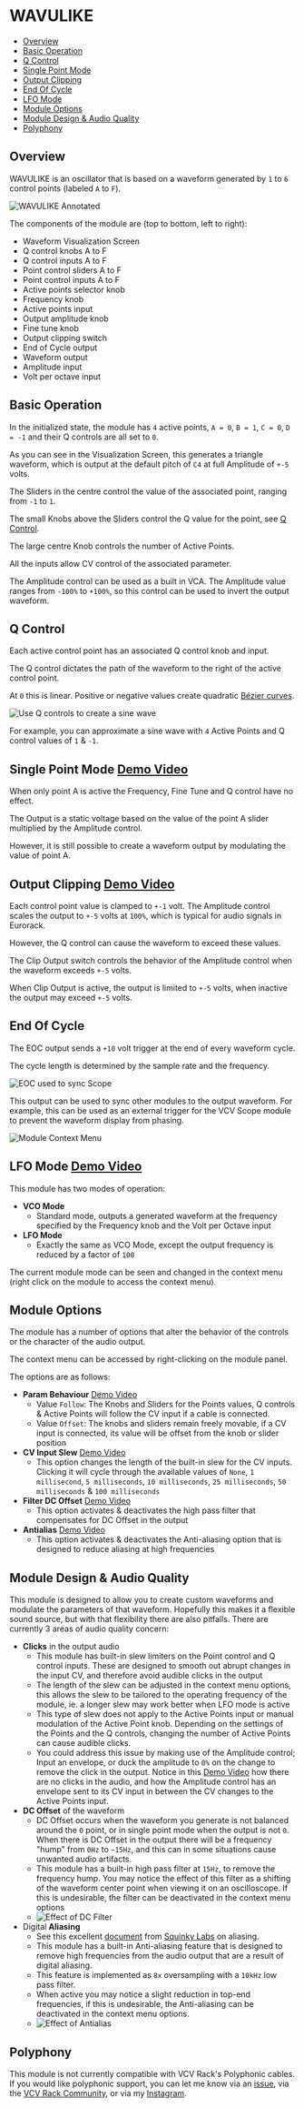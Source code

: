 # WAVULIKE

* [Overview](#overview)
* [Basic Operation](#basic-operation)
* [Q Control](#q-control)
* [Single Point Mode](#single-point-mode)
* [Output Clipping](#output-clipping)
* [End Of Cycle](#end-of-cycle)
* [LFO Mode](#lfo-mode)
* [Module Options](#module-options)
* [Module Design & Audio Quality](#module-design--audio-quality)
* [Polyphony](#polyphony)

## Overview

WAVULIKE is an oscillator that is based on a waveform generated by `1` to `6` control points (labeled `A` to `F`).

![WAVULIKE Annotated](img/wavulike-annotated-by-heurihermilab.png)

The components of the module are (top to bottom, left to right):

* Waveform Visualization Screen
* Q control knobs A to F
* Q control inputs A to F
* Point control sliders A to F
* Point control inputs A to F
* Active points selector knob
* Frequency knob
* Active points input
* Output amplitude knob
* Fine tune knob
* Output clipping switch
* End of Cycle output
* Waveform output
* Amplitude input
* Volt per octave input

## Basic Operation

In the initialized state, the module has `4` active points, `A = 0`, `B = 1`, `C = 0`, `D = -1` and their Q controls are all set to `0`.

As you can see in the Visualization Screen, this generates a triangle waveform, which is output at the default pitch of `C4` at full Amplitude of `+-5` volts.

The Sliders in the centre control the value of the associated point, ranging from `-1` to `1`.

The small Knobs above the Sliders control the Q value for the point, see [Q Control](#q-control).

The large centre Knob controls the number of Active Points.

All the inputs allow CV control of the associated parameter.

The Amplitude control can be used as a built in VCA. The Amplitude value ranges from `-100%` to `+100%`, so this control can be used to invert the output waveform.

## Q Control

Each active control point has an associated Q control knob and input.

The Q control dictates the path of the waveform to the right of the active control point.

At `0` this is linear. Positive or negative values create quadratic [Bézier curves](https://en.wikipedia.org/wiki/B%C3%A9zier_curve).

![Use Q controls to create a sine wave](img/qcontrol-sine.png)

For example, you can approximate a sine wave with `4` Active Points and Q control values of `1` & `-1`.

## Single Point Mode [Demo Video](https://www.instagram.com/p/CIarR7UByN5/)

When only point A is active the Frequency, Fine Tune and Q control have no effect.

The Output is a static voltage based on the value of the point A slider multiplied by the Amplitude control.

However, it is still possible to create a waveform output by modulating the value of point A.

## Output Clipping [Demo Video](https://www.instagram.com/p/CIaw1IxBDIG/)

Each control point value is clamped to `+-1` volt. The Amplitude control scales the output to `+-5` volts at `100%`, which is typical for audio signals in Eurorack.

However, the Q control can cause the waveform to exceed these values.

The Clip Output switch controls the behavior of the Amplitude control when the waveform exceeds `+-5` volts.

When Clip Output is active, the output is limited to `+-5` volts, when inactive the output may exceed `+-5` volts.

## End Of Cycle

The EOC output sends a `+10` volt trigger at the end of every waveform cycle.

The cycle length is determined by the sample rate and the frequency.

![EOC used to sync Scope](img/eoc-scope-sync.png)

This output can be used to sync other modules to the output waveform. For example, this can be used as an external trigger for the VCV Scope module to prevent the waveform display from phasing.

![Module Context Menu](img/contextmenu.png)

## LFO Mode [Demo Video](https://www.instagram.com/p/CItOmdmB-k3/)

This module has two modes of operation:
* **VCO Mode**
  * Standard mode, outputs a generated waveform at the frequency specified by the Frequency knob and the Volt per Octave input
* **LFO Mode**
  * Exactly the same as VCO Mode, except the output frequency is reduced by a factor of `100`

The current module mode can be seen and changed in the context menu (right click on the module to access the context menu).

## Module Options

The module has a number of options that alter the behavior of the controls or the character of the audio output.

The context menu can be accessed by right-clicking on the module panel.

The options are as follows:

* **Param Behaviour** [Demo Video](https://www.instagram.com/p/CI--C8GBP6E/)
  * Value `Follow`: The Knobs and Sliders for the Points values, Q controls & Active Points will follow the CV input if a cable is connected.
  * Value `Offset`: The knobs and sliders remain freely movable, if a CV input is connected, its value will be offset from the knob or slider position
* **CV Input Slew** [Demo Video](https://www.instagram.com/p/CI-7aH1BKd7/)
  * This option changes the length of the built-in slew for the CV inputs. Clicking it will cycle through the available values of `None`, `1 millisecond`, `5 milliseconds`, `10 milliseconds`, `25 milliseconds`, `50 milliseconds` & `100 milliseconds`
* **Filter DC Offset** [Demo Video](https://www.instagram.com/p/CI_BMAEhOmv/)
  * This option activates & deactivates the high pass filter that compensates for DC Offset in the output
* **Antialias** [Demo Video](https://www.instagram.com/p/CI_EGeaBQ4c/)
  * This option activates & deactivates the Anti-aliasing option that is designed to reduce aliasing at high frequencies

## Module Design & Audio Quality

This module is designed to allow you to create custom waveforms and modulate the parameters of that waveform. Hopefully this makes it a flexible sound source, but with that flexibility there are also pitfalls. There are currently 3 areas of audio quality concern:
* **Clicks** in the output audio
  * This module has built-in slew limiters on the Point control and Q control inputs. These are designed to smooth out abrupt changes in the input CV, and therefore avoid audible clicks in the output
  * The length of the slew can be adjusted in the context menu options, this allows the slew to be tailored to the operating frequency of the module, ie. a longer slew may work better when LFO mode is active
  * This type of slew does not apply to the Active Points input or manual modulation of the Active Point knob. Depending on the settings of the Points and the Q controls, changing the number of Active Points can cause audible clicks.
  * You could address this issue by making use of the Amplitude control; Input an envelope, or duck the amplitude to `0%` on the change to remove the click in the output. Notice in this [Demo Video](https://www.instagram.com/p/CIjdLrUB2WS/) how there are no clicks in the audio, and how the Amplitude control has an envelope sent to its CV input in between the CV changes to the Active Points input.
* **DC Offset** of the waveform
  * DC Offset occurs when the waveform you generate is not balanced around the `0` point, or in single point mode when the output is not `0`. When there is DC Offset in the output there will be a frequency "hump" from `0Hz` to `~15Hz`, and this can in some situations cause unwanted audio artifacts.
  * This module has a built-in high pass filter at `15Hz`, to remove the frequency hump. You may notice the effect of this filter as a shifting of the waveform center point when viewing it on an oscilloscope. If this is undesirable, the filter can be deactivated in the context menu options
  * ![Effect of DC Filter](img/dcfilter.png)
* Digital **Aliasing**
  * See this excellent [document](https://github.com/squinkylabs/SquinkyVCV/blob/main/docs/aliasing.md) from [Squinky Labs](https://www.facebook.com/SquinkyLabs) on aliasing.
  * This module has a built-in Anti-aliasing feature that is designed to remove high frequencies from the audio output that are a result of digital aliasing.
  * This feature is implemented as `8x` oversampling with a `10kHz` low pass filter.
  * When active you may notice a slight reduction in top-end frequencies, if this is undesirable, the Anti-aliasing can be deactivated in the context menu options.
  * ![Effect of Antialias](img/antialias.png)

## Polyphony

This module is not currently compatible with VCV Rack's Polyphonic cables. If you would like polyphonic support, you can let me know via an [issue](https://github.com/Miff-Real/DanTModules-Manual/issues), via the [VCV Rack Community](https://community.vcvrack.com/t/dantmodules-v1-0-2-update-context-menu-options-for-wavulike-bug-fix-v1-0-3/11885), or via my [Instagram](https://www.instagram.com/dant.synth/).
